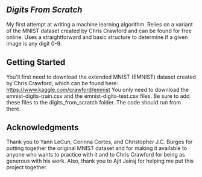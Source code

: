 *Digits From Scratch*
-------------------
My first attempt at writing a machine learning algorithm. Relies on a variant of the MNIST dataset created by Chris Crawford
and can be found for free online. Uses a straightforward and basic structure to determine if a given image is any digit 0-9.


Getting Started
-------------------
You'll first need to download the extended MNIST (EMNIST) dataset created by Chris Crawford, which can be found here:
https://www.kaggle.com/crawford/emnist
You only need to download the emnist-digits-train.csv and the emnist-digits-test.csv files. Be sure to add these files
to the digits_from_scratch folder. The code should run from there.


Acknowledgments
-------------------
Thank you to Yann LeCun, Corinna Cortes, and Christopher J.C. Burges for putting together the original MNIST dataset and for
making it available to anyone who wants to practice with it and to Chris Crawford for being as generous with his work.
Also, thank you to Ajit Jairaj for helping me put this project together.
